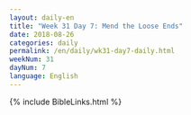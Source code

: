 ```yaml
---
layout: daily-en
title: "Week 31 Day 7: Mend the Loose Ends"
date: 2018-08-26 
categories: daily
permalink: /en/daily/wk31-day7-daily.html
weekNum: 31
dayNum: 7
language: English
---
```

{% include BibleLinks.html %} 
